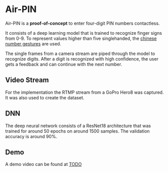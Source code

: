 # Air-PIN

Air-PIN is a **proof-of-concept** to enter four-digit PIN numbers contactless.

It consists of a deep learning model that is trained to recognize finger signs from 0-9. To represent values higher than five singlehanded, the [chinese number gestures](https://en.wikipedia.org/wiki/Chinese_number_gestures) are used.

The single frames from a camera stream are piped through the model to recognize digits. After a digit is recognized with high confidence, the user gets a feedback and can continue with the next number.

## Video Stream
For the implementation the RTMP stream from a GoPro Hero8 was captured. It was also used to create the dataset.

## DNN
The deep neural network consists of a ResNet18 architecture that was trained for around 50 epochs on around 1500 samples.
The validation accuracy is around 90%.

## Demo
A demo video can be found at [TODO](youtube.com)
